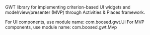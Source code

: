 GWT library for implementing criterion-based UI widgets and model/view/presenter (MVP) through Activities & Places framework.

For UI components, use module name: com.boosed.gwt.Ui
For MVP components, use module name: com.boosed.gwt.Mvp